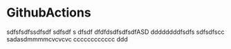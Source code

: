 # GithubActions
 
 sdfsfsdfssdfsdf
sdfsdf s dfsdf dfdfdsdfsdfsdfASD
ddddddddfsdfs
sdfsdfscc
sadasdmmmmcvcvcvc
cccccccccccc
ddd
